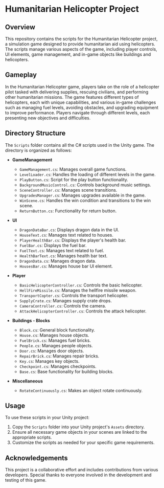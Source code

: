 # Humanitarian Helicopter Project

## Overview

This repository contains the scripts for the Humanitarian Helicopter project, a simulation game designed to provide humanitarian aid using helicopters. The scripts manage various aspects of the game, including player controls, UI elements, game management, and in-game objects like buildings and helicopters.

## Gameplay

In the Humanitarian Helicopter game, players take on the role of a helicopter pilot tasked with delivering supplies, rescuing civilians, and performing other humanitarian missions. The game features different types of helicopters, each with unique capabilities, and various in-game challenges such as managing fuel levels, avoiding obstacles, and upgrading equipment to improve performance. Players navigate through different levels, each presenting new objectives and difficulties.

## Directory Structure

The `Scripts` folder contains all the C# scripts used in the Unity game. The directory is organized as follows:

- **GameManagement**
  - `GameManagement.cs`: Manages overall game functions.
  - `LevelLoader.cs`: Handles the loading of different levels in the game.
  - `PlayButton.cs`: Script for the play button functionality.
  - `BackgroundMusicControl.cs`: Controls background music settings.
  - `SceneController.cs`: Manages scene transitions.
  - `UpgradesManager.cs`: Manages upgrades available in the game.
  - `WinScene.cs`: Handles the win condition and transitions to the win scene.
  - `ReturnButton.cs`: Functionality for return button.

- **UI**
  - `DragonDataBar.cs`: Displays dragon data in the UI.
  - `HouseText.cs`: Manages text related to houses.
  - `PlayerHealthBar.cs`: Displays the player's health bar.
  - `FuelBar.cs`: Displays the fuel bar.
  - `FuelText.cs`: Manages text related to fuel.
  - `HealthBarText.cs`: Manages health bar text.
  - `DragonData.cs`: Manages dragon data.
  - `HousesBar.cs`: Manages house bar UI element.

- **Player**
  - `BasicHelicopterController.cs`: Controls the basic helicopter.
  - `HellFireMissile.cs`: Manages the hellfire missile weapon.
  - `TransportCopter.cs`: Controls the transport helicopter.
  - `SupplyCrate.cs`: Manages supply crate drops.
  - `CameraController.cs`: Controls the camera.
  - `AttackHelicopterController.cs`: Controls the attack helicopter.

- **Buildings - Blocks**
  - `Block.cs`: General block functionality.
  - `House.cs`: Manages house objects.
  - `FuelBrick.cs`: Manages fuel bricks.
  - `People.cs`: Manages people objects.
  - `Door.cs`: Manages door objects.
  - `RepairBrick.cs`: Manages repair bricks.
  - `Key.cs`: Manages key objects.
  - `Checkpoint.cs`: Manages checkpoints.
  - `Base.cs`: Base functionality for building blocks.

- **Miscellaneous**
  - `RotateContinuously.cs`: Makes an object rotate continuously.

## Usage

To use these scripts in your Unity project:

1. Copy the `Scripts` folder into your Unity project's `Assets` directory.
2. Ensure all necessary game objects in your scenes are linked to the appropriate scripts.
3. Customize the scripts as needed for your specific game requirements.


## Acknowledgements

This project is a collaborative effort and includes contributions from various developers. Special thanks to everyone involved in the development and testing of this game.

